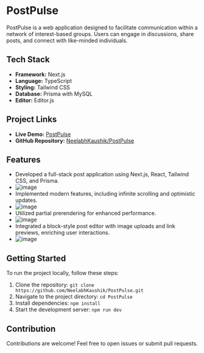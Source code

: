 # PostPulse

PostPulse is a web application designed to facilitate communication within a network of interest-based groups. Users can engage in discussions, share posts, and connect with like-minded individuals.

## Tech Stack

- **Framework:** Next.js
- **Language:** TypeScript
- **Styling:** Tailwind CSS
- **Database:** Prisma with MySQL
- **Editor:** Editor.js

## Project Links

- **Live Demo:** [PostPulse](https://postpulse-nk.vercel.app/)
- **GitHub Repository:** [NeelabhKaushik/PostPulse](https://github.com/NeelabhKaushik/PostPulse)

## Features

- Developed a full-stack post application using Next.js, React, Tailwind CSS, and Prisma.
- ![image](https://github.com/NeelabhKaushik/PostPulse/assets/119127146/d97e6ea0-8a40-4124-bca6-11778e7427f5)
- Implemented modern features, including infinite scrolling and optimistic updates.
- ![image](https://github.com/NeelabhKaushik/PostPulse/assets/119127146/9fee85f3-35a1-44b4-bf04-9536b02e5b40)
- Utilized partial prerendering for enhanced performance.
- ![image](https://github.com/NeelabhKaushik/PostPulse/assets/119127146/90af6763-5a83-4a82-9d31-b8a122bf837d)
- Integrated a block-style post editor with image uploads and link previews, enriching user interactions.
- ![image](https://github.com/NeelabhKaushik/PostPulse/assets/119127146/7222d8d1-f982-4992-8c0c-cc00963d2d8b)

## Getting Started

To run the project locally, follow these steps:

1. Clone the repository: `git clone https://github.com/NeelabhKaushik/PostPulse.git`
2. Navigate to the project directory: `cd PostPulse`
3. Install dependencies: `npm install`
4. Start the development server: `npm run dev`

## Contribution

Contributions are welcome! Feel free to open issues or submit pull requests.

